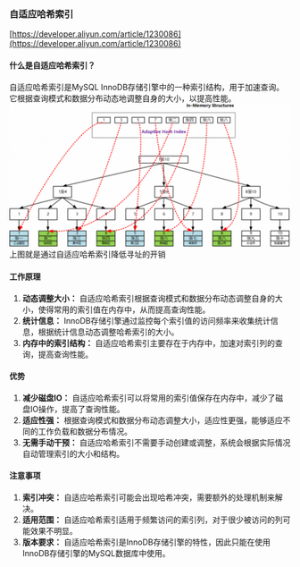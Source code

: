 ### 自适应哈希索引

[https://developer.aliyun.com/article/1230086](https://developer.aliyun.com/article/1230086)

#### 什么是自适应哈希索引？

自适应哈希索引是MySQL InnoDB存储引擎中的一种索引结构，用于加速查询。它根据查询模式和数据分布动态地调整自身的大小，以提高性能。
![image.png](./assets/1712647778312-e06a072f-3b93-4499-b7b7-8ce13cd87640-20240419101057876.png)
上图就是通过自适应哈希索引降低寻址的开销

#### 工作原理

1.  **动态调整大小：** 自适应哈希索引根据查询模式和数据分布动态调整自身的大小，使得常用的索引值在内存中，从而提高查询性能。 
2.  **统计信息：** InnoDB存储引擎通过监控每个索引值的访问频率来收集统计信息，根据统计信息动态调整哈希索引的大小。 
3.  **内存中的索引结构：** 自适应哈希索引主要存在于内存中，加速对索引列的查询，提高查询性能。 

#### 优势

1.  **减少磁盘IO：** 自适应哈希索引可以将常用的索引值保存在内存中，减少了磁盘IO操作，提高了查询性能。 
2.  **适应性强：** 根据查询模式和数据分布动态调整大小，适应性更强，能够适应不同的工作负载和数据分布情况。 
3.  **无需手动干预：** 自适应哈希索引不需要手动创建或调整，系统会根据实际情况自动管理索引的大小和结构。 

#### 注意事项

1.  **索引冲突：** 自适应哈希索引可能会出现哈希冲突，需要额外的处理机制来解决。 
2.  **适用范围：** 自适应哈希索引适用于频繁访问的索引列，对于很少被访问的列可能效果不明显。 
3.  **版本要求：** 自适应哈希索引是InnoDB存储引擎的特性，因此只能在使用InnoDB存储引擎的MySQL数据库中使用。 
